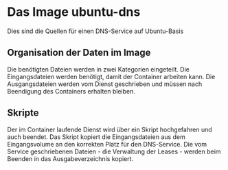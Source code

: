 # Das Image ubuntu-dns

Dies sind die Quellen für einen DNS-Service auf Ubuntu-Basis

## Organisation der Daten im Image

Die benötigten Dateien werden in zwei Kategorien eingeteilt. Die Eingangsdateien werden benötigt, damit der Container arbeiten kann. Die Ausgangsdateien werden vom Dienst geschrieben und müssen nach Beendigung des Containers erhalten bleiben.

## Skripte

Der im Container laufende Dienst wird über ein Skript hochgefahren und auch beendet. Das Skript kopiert die Eingangsdateien aus dem Eingangsvolume an den korrekten Platz für den DNS-Service. Die vom Service geschriebenen Dateien - die Verwaltung der Leases - werden beim Beenden in das Ausgabeverzeichnis kopiert.